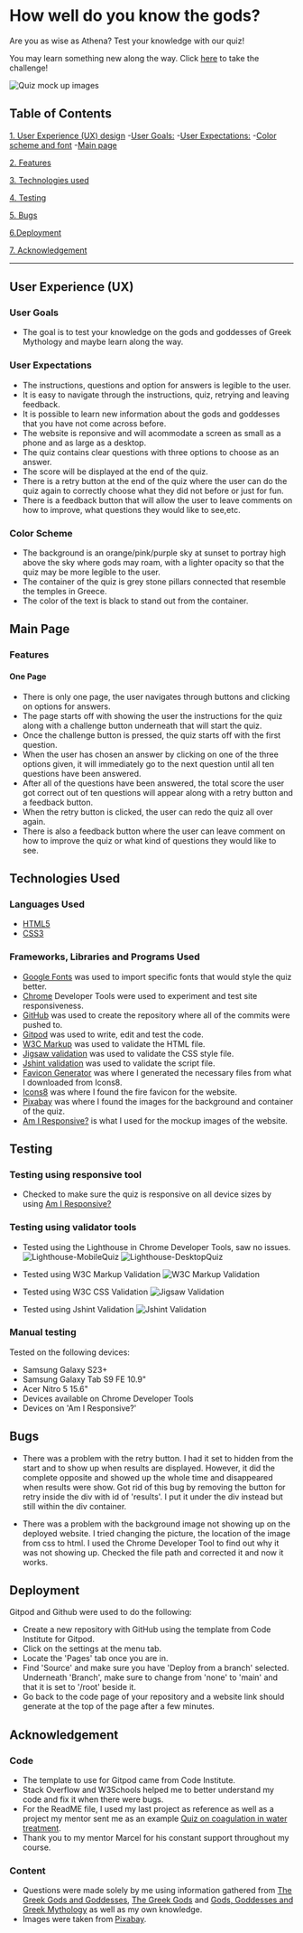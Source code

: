 # How well do you know the gods?
Are you as wise as Athena? Test your knowledge with our quiz!

You may learn something new along the way. Click [here](https://jrxmae.github.io/pp2-quiz/) to take the challenge!

![Quiz mock up images](assets/images/quiz-mockup.png)


## Table of Contents
[1. User Experience (UX) design](#ux)
    -[User Goals:](#user-goals)
    -[User Expectations:](#user-expectations)
    -[Color scheme and font](#color-scheme)
    -[Main page](#home-page)

[2. Features](#features)

[3. Technologies used](#technologies-used)

[4. Testing](#testing)

[5. Bugs](#bugs)

[6.Deployment](#deployment)

[7. Acknowledgement](#acknowledgement)


***

## User Experience (UX)

### User Goals

* The goal is to test your knowledge on the gods and goddesses of Greek Mythology and maybe learn along the way.

### User Expectations

* The instructions, questions and option for answers is legible to the user.
* It is easy to navigate through the instructions, quiz, retrying and leaving feedback.
* It is possible to learn new information about the gods and goddesses that you have not come across before.
* The website is reponsive and will acommodate a screen as small as a phone and as large as a desktop.
* The quiz contains clear questions with three options to choose as an answer.
* The score will be displayed at the end of the quiz.
* There is a retry button at the end of the quiz where the user can do the quiz again to correctly choose what they did not before or just for fun.
* There is a feedback button that will allow the user to leave comments on how to improve, what questions they would like to see,etc.


### Color Scheme
* The background is an orange/pink/purple sky at sunset to portray high above the sky where gods may roam, with a lighter opacity so that the quiz may be more legible to the user.
* The container of the quiz is grey stone pillars connected that resemble the temples in Greece.
* The color of the text is black to stand out from the container.

## Main Page

### Features

#### One Page

- There is only one page, the user navigates through buttons and clicking on options for answers.
- The page starts off with showing the user the instructions for the quiz along with a challenge button underneath that will start the quiz.
- Once the challenge button is pressed, the quiz starts off with the first question.
- When the user has chosen an answer by clicking on one of the three options given, it will immediately go to the next question until all ten questions have been answered.
- After all of the questions have been answered, the total score the user got correct out of ten questions will appear along with a retry button and a feedback button.
- When the retry button is clicked, the user can redo the quiz all over again.
- There is also a feedback button where the user can leave comment on how to improve the quiz or what kind of questions they would like to see.

## Technologies Used

### Languages Used
- [HTML5](https://en.wikipedia.org/wiki/HTML5)
- [CSS3](https://en.wikipedia.org/wiki/CSS)

### Frameworks, Libraries and Programs Used
- [Google Fonts](https://fonts.google.com/) was used to import specific fonts that would style the quiz better.
- [Chrome](https://www.google.com/intl/en_uk/chrome/) Developer Tools were used to experiment and test site responsiveness.
- [GitHub](https://github.com/) was used to create the repository where all of the commits were pushed to.
- [Gitpod](https://www.gitpod.io/) was used to write, edit and test the code.
- [W3C Markup](https://validator.w3.org/) was used to validate the HTML file.
- [Jigsaw validation](https://jigsaw.w3.org/) was used to validate the CSS style file.
- [Jshint validation](https://jshint.com/) was used to validate the script file.
- [Favicon Generator](https://favicon.io/favicon-converter/#google_vignette/) was where I generated the necessary files from what I downloaded from Icons8.
- [Icons8](https://icons8.com/icons/set/fire/) was where I found the fire favicon for the website.
- [Pixabay](https://pixabay.com/) was where I found the images for the background and container of the quiz.
- [Am I Responsive?](https://ui.dev/amiresponsive/) is what I used for the mockup images of the website.

## Testing
### Testing using responsive tool
- Checked to make sure the quiz is responsive on all device sizes by using [Am I Responsive?]()

### Testing using validator tools
- Tested using the Lighthouse in Chrome Developer Tools, saw no issues.
![Lighthouse-MobileQuiz](assets/images/lighthouse-mobilequiz.png)
![Lighthouse-DesktopQuiz](assets/images/lighthouse-desktopquiz.png)

- Tested using W3C Markup Validation ![W3C Markup Validation](assets/images/pp2-html-validate.png)

- Tested using W3C CSS Validation ![Jigsaw Validation](assets/images/pp2-css-validate.png)

- Tested using Jshint Validation ![Jshint Validation](assets/images/pp2-js-validate.png)

### Manual testing
Tested on the following devices:
- Samsung Galaxy S23+
- Samsung Galaxy Tab S9 FE 10.9"
- Acer Nitro 5 15.6"
- Devices available on Chrome Developer Tools
- Devices on 'Am I Responsive?'

## Bugs
- There was a problem with the retry button. I had it set to hidden from the start and to show up when results are displayed. However, it did the complete opposite and showed up the whole time and disappeared when results were show. Got rid of this bug by removing the button for retry inside the div with id of 'results'. I put it under the div instead but still within the div container.

- There was a problem with the background image not showing up on the deployed website. I tried changing the picture, the location of the image from css to html. I used the Chrome Developer Tool to find out why it was not showing up. Checked the file path and corrected it and now it works.

## Deployment

Gitpod and Github were used to do the following:
- Create a new repository with GitHub using the template from Code Institute for Gitpod.
- Click on the settings at the menu tab.
- Locate the 'Pages' tab once you are in.
- Find 'Source' and make sure you have 'Deploy from a branch' selected. Underneath 'Branch', make sure to change from 'none' to 'main' and that it is set to '/root' beside it.
- Go back to the code page of your repository and a website link should generate at the top of the page after a few minutes.

## Acknowledgement
### Code
- The template to use for Gitpod came from Code Institute.
- Stack Overflow and W3Schools helped me to better understand my code and fix it when there were bugs.
- For the ReadME file, I used my last project as reference as well as a project my mentor sent me as an example [Quiz on coagulation in water treatment](http://un-ihe.org/).
- Thank you to my mentor Marcel for his constant support throughout my course.

### Content
- Questions were made solely by me using information gathered from [The Greek Gods and Goddesses](https://www.twinkl.ie/blog/the-greek-gods-and-goddesses-facts-for-kids), [The Greek Gods](https://learningmole.com/the-greek-gods-5-fun-facts-about-the-greek-gods/) and [Gods, Goddesses and Greek Mythology](https://www.britannica.com/list/12-greek-gods-and-goddesses) as well as my own knowledge.
- Images were taken from [Pixabay](https://pixabay.com/).



